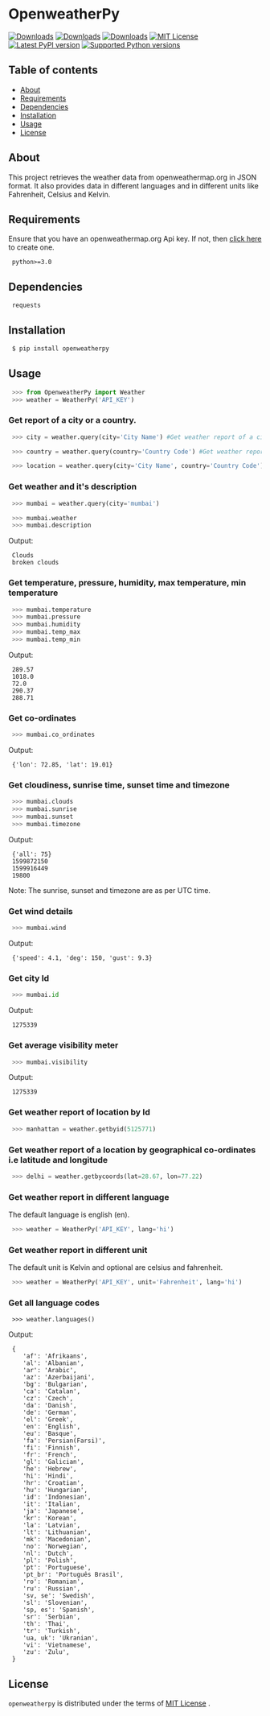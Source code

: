 # OpenweatherPy

[![Downloads](https://pepy.tech/badge/openweatherpy)](https://pepy.tech/project/openweatherpy)
[![Downloads](https://pepy.tech/badge/openweatherpy/month)](https://pepy.tech/project/openweatherpy/month)
[![Downloads](https://pepy.tech/badge/openweatherpy/week)](https://pepy.tech/project/openweatherpy/week)
[![MIT License](https://img.shields.io/badge/License-MIT-yellow.svg)](https://opensource.org/licenses/MIT)
[![Latest PyPI version](https://img.shields.io/pypi/v/openweatherpy.svg)](https://pypi.org/project/openweatherpy)
[![Supported Python versions](https://img.shields.io/pypi/pyversions/openweatherpy.svg)](https://pypi.org/project/openweatherpy)

## Table of contents
 - [About](#about)
 - [Requirements](#requirements)
 - [Dependencies](#dependencies) 
 - [Installation](#installation)
 - [Usage](#usage) 
 - [License](#license) 

## About
This project retrieves the weather data from openweathermap.org in JSON format. It also provides data in different languages and in different units like Fahrenheit, Celsius and Kelvin. 

## Requirements
Ensure that you have an openweathermap.org Api key. If not, then [click here](https://openweathermap.org/api) to create one. 
```
 python>=3.0
```

## Dependencies
```
 requests
```

##  Installation
```python
 $ pip install openweatherpy
```

## Usage
```python
 >>> from OpenweatherPy import Weather
 >>> weather = WeatherPy('API_KEY')
```

### Get report of a city or a country. 
```python
 >>> city = weather.query(city='City Name') #Get weather report of a city

 >>> country = weather.query(country='Country Code') #Get weather report of a country

 >>> location = weather.query(city='City Name', country='Country Code') #City and Country keywords and can be used at a same time
```

### Get weather and it's description
```python
 >>> mumbai = weather.query(city='mumbai')

 >>> mumbai.weather
 >>> mumbai.description
```

Output:
```
 Clouds
 broken clouds
```

### Get temperature, pressure, humidity, max temperature, min temperature
```python
 >>> mumbai.temperature
 >>> mumbai.pressure
 >>> mumbai.humidity
 >>> mumbai.temp_max
 >>> mumbai.temp_min
```

Output:
```
 289.57
 1018.0
 72.0
 290.37
 288.71
```

### Get co-ordinates
```python
 >>> mumbai.co_ordinates
```

Output:
```
 {'lon': 72.85, 'lat': 19.01}
```

### Get cloudiness, sunrise time, sunset time and timezone
```python
 >>> mumbai.clouds
 >>> mumbai.sunrise
 >>> mumbai.sunset
 >>> mumbai.timezone
```

Output:
```
 {'all': 75}
 1599872150
 1599916449
 19800
```
Note: The sunrise, sunset and timezone are as per UTC time. 

### Get wind details
```python
 >>> mumbai.wind
```

Output:
```
 {'speed': 4.1, 'deg': 150, 'gust': 9.3}
```

### Get city Id 
```python
 >>> mumbai.id
```
Output:
```
 1275339
```

### Get average visibility meter
```python
 >>> mumbai.visibility
```
Output:
```
 1275339
```

### Get weather report of location by Id
```python
 >>> manhattan = weather.getbyid(5125771) 
```

### Get weather report of a location by geographical co-ordinates i.e latitude and longitude
```python
 >>> delhi = weather.getbycoords(lat=28.67, lon=77.22) 
```

### Get weather report in different language
The default language is english (en). 
```python
 >>> weather = WeatherPy('API_KEY', lang='hi') 
```

### Get weather report in different unit
The default unit is Kelvin and optional are celsius and fahrenheit. 
```python
 >>> weather = WeatherPy('API_KEY', unit='Fahrenheit', lang='hi') 
```

### Get all language codes
```
 >>> weather.languages() 
```

Output:
```
 {
    'af': 'Afrikaans',
    'al': 'Albanian',
    'ar': 'Arabic',
    'az': 'Azerbaijani',
    'bg': 'Bulgarian',
    'ca': 'Catalan',
    'cz': 'Czech',
    'da': 'Danish',
    'de': 'German',
    'el': 'Greek',
    'en': 'English',
    'eu': 'Basque',
    'fa': 'Persian(Farsi)',
    'fi': 'Finnish',
    'fr': 'French',
    'gl': 'Galician',
    'he': 'Hebrew',
    'hi': 'Hindi',
    'hr': 'Croatian',
    'hu': 'Hungarian',
    'id': 'Indonesian',
    'it': 'Italian',
    'ja': 'Japanese',
    'kr': 'Korean',
    'la': 'Latvian',
    'lt': 'Lithuanian',
    'mk': 'Macedonian',
    'no': 'Norwegian',
    'nl': 'Dutch',
    'pl': 'Polish',
    'pt': 'Portuguese',
    'pt_br': 'Português Brasil',
    'ro': 'Romanian',
    'ru': 'Russian',
    'sv, se': 'Swedish',
    'sl': 'Slovenian',
    'sp, es': 'Spanish',
    'sr': 'Serbian',
    'th': 'Thai',
    'tr': 'Turkish',
    'ua, uk': 'Ukranian',
    'vi': 'Vietnamese',
    'zu': 'Zulu',
 }
```

## License
``openweatherpy`` is distributed under the terms of [MIT License](https://choosealicense.com/licenses/mit) . 

